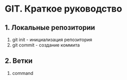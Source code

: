 # GIT. Краткое руководство
## 1. Локальные репозитории
1. git init - инициализация репозитория
2. git commit - создание коммита 
## 2. Ветки
1. command